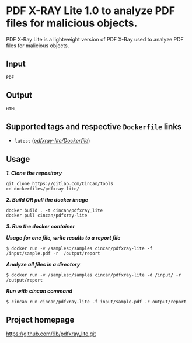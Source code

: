 # PDF X-RAY Lite 1.0 to analyze PDF files for malicious objects. 

PDF X-Ray Lite is a lightweight version of PDF X-Ray used to analyze PDF files for malicious objects. 


## Input

```
PDF
```

## Output

```
HTML
```

## Supported tags and respective `Dockerfile` links
* `latest` 
([*pdfxray-lite/Dockerfile*](https://gitlab.com/CinCan/tools/blob/master/pdfxray-lite/Dockerfile))

## Usage

***1. Clone the repository***

```
git clone https://gitlab.com/CinCan/tools
cd dockerfiles/pdfxray-lite/
```

***2. Build OR pull the docker image*** 

```
docker build . -t cincan/pdfxray_lite
docker pull cincan/pdfxray-lite
```

***3. Run the docker container***

***Usage for one file, write results to a report file***  

`$ docker run -v /samples:/samples cincan/pdfxray-lite -f /input/sample.pdf -r 
/output/report`  

***Analyze all files in a directory***  

`$ docker run -v /samples:/samples cincan/pdfxray-lite -d /input/ -r /output/report`

***Run with cincan command***

`$ cincan run cincan/pdfxray-lite -f input/sample.pdf -r output/report`

## Project homepage

https://github.com/9b/pdfxray_lite.git
